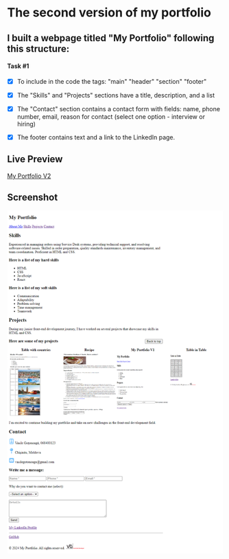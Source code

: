 # The second version of my portfolio

## I built a webpage titled "My Portfolio" following this structure:

#### Task #1

- [x] To include in the code the tags: "main" "header" "section" "footer"

- [x] The "Skills" and "Projects" sections have a title, description, and a list
- [x] The "Contact" section contains a contact form with fields: name, phone number, email, reason for contact (select one option - interview or hiring)
- [x] The footer contains text and a link to the LinkedIn page.

## Live Preview

<a href="https://html-preview.github.io/?url=https://github.com/Vasile-Go/ODC-Practical-exercises/blob/main/04-My-portfolio-V2/MyPortfolioV2.html" target="_blank">My Portfolio V2</a>

## Screenshot

!["My Portfolio V2" page screenshot](./Screenshot_MyPortfolioV2.html.png)
